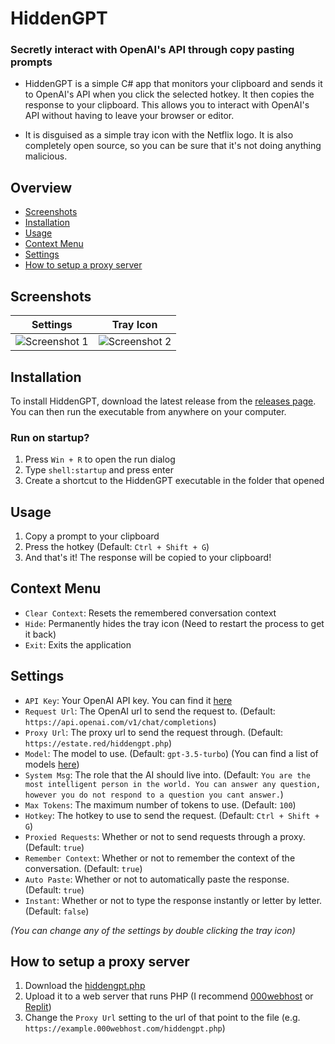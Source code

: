 # HiddenGPT
 
### Secretly interact with OpenAI's API through copy pasting prompts

*  HiddenGPT is a simple C# app that monitors your clipboard and sends it to OpenAI's API when you click the selected hotkey. It then copies the response to your clipboard. This allows you to interact with OpenAI's API without having to leave your browser or editor.

* It is disguised as a simple tray icon with the Netflix logo. It is also completely open source, so you can be sure that it's not doing anything malicious.

## Overview
* [Screenshots](#screenshots)
* [Installation](#installation)
* [Usage](#usage)
* [Context Menu](#context-menu)
* [Settings](#settings)
* [How to setup a proxy server](#how-to-setup-a-proxy-server)

## Screenshots
|Settings|Tray Icon|
|---|---|
| ![Screenshot 1](https://media.discordapp.net/attachments/1081091376101457992/1114952733682847834/FRJ1wBu.png) | ![Screenshot 2](https://media.discordapp.net/attachments/1081091376101457992/1114952831363977246/VuBkSoP.png) |

## Installation
To install HiddenGPT, download the latest release from the [releases page](https://github.com/Zebratic/HiddenGPT/releases). You can then run the executable from anywhere on your computer.

### Run on startup?
1. Press `Win + R` to open the run dialog
2. Type `shell:startup` and press enter
3. Create a shortcut to the HiddenGPT executable in the folder that opened

## Usage
1. Copy a prompt to your clipboard
2. Press the hotkey (Default: `Ctrl + Shift + G`)
3. And that's it! The response will be copied to your clipboard!

## Context Menu
* `Clear Context`: Resets the remembered conversation context
* `Hide`: Permanently hides the tray icon (Need to restart the process to get it back)
* `Exit`: Exits the application

## Settings
* `API Key`: Your OpenAI API key. You can find it [here](https://platform.openai.com/account/api-keys)
* `Request Url`: The OpenAI url to send the request to. (Default: `https://api.openai.com/v1/chat/completions`)
* `Proxy Url`: The proxy url to send the request through. (Default: `https://estate.red/hiddengpt.php`)
* `Model`: The model to use. (Default: `gpt-3.5-turbo`) (You can find a list of models [here](https://platform.openai.com/docs/models))
* `System Msg`: The role that the AI should live into. (Default: `You are the most intelligent person in the world. You can answer any question, however you do not respond to a question you cant answer.`)
* `Max Tokens`: The maximum number of tokens to use. (Default: `100`)
* `Hotkey`: The hotkey to use to send the request. (Default: `Ctrl + Shift + G`)
* `Proxied Requests`: Whether or not to send requests through a proxy. (Default: `true`)
* `Remember Context`: Whether or not to remember the context of the conversation. (Default: `true`)
* `Auto Paste`: Whether or not to automatically paste the response. (Default: `true`)
* `Instant`: Whether or not to type the response instantly or letter by letter. (Default: `false`)

_(You can change any of the settings by double clicking the tray icon)_

## How to setup a proxy server
1. Download the [hiddengpt.php](https://github.com/Zebratic/HiddenGPT/blob/main/hiddengpt.php)
2. Upload it to a web server that runs PHP (I recommend [000webhost](https://www.000webhost.com/) or [Replit](https://replit.com/))
3. Change the `Proxy Url` setting to the url of that point to the file (e.g. `https://example.000webhost.com/hiddengpt.php`)